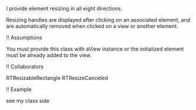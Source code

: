 I provide element resizing in all eight directions. 

Resizing handles are displayed after clicking on an associated element, and are automatically removed when clicked on a view or another element.

!! Assumptions

You must provide this class with aView instance or the initialized element must be already added to the view.

!! Collaborators

RTResizableRectangle
RTResizeCanceled

!! Example

see my class side
